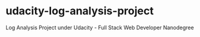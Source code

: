 # udacity-log-analysis-project
Log Analysis Project under Udacity - Full Stack Web Developer Nanodegree
